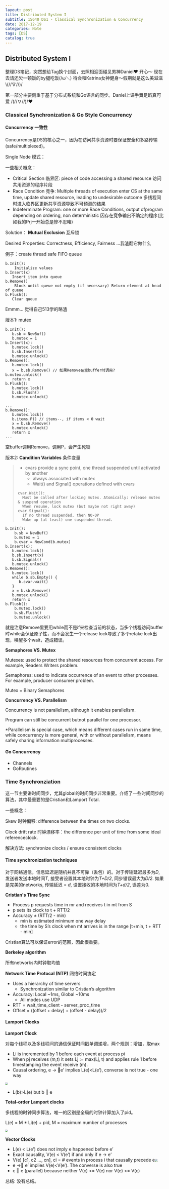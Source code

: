 ```yaml
---
layout: post
title: Distributed System I
subtitle: 15640 DS1 - Classical Synchronization & Concurrency
date: 2017-12-19
categories: Note
tags: [DS]
catalog: true
---
```


## Distributed System I

整理DS笔记，突然想给Tag换个封面，去照相迎面碰见男神Daniel❤️ 开心～ 现在去请还欠一顿饭的by腿吃饭(/ω＼) 待会和Katrina女神健身～假期就是这么美滋滋\\\(//∇//)/

第一部分主要侧重于基于分布式系统和Go语言的同步。Daniel上课手舞足蹈真可爱 /(//∇//)/❤

### Classical Synchronization & Go Style Concurrency

#### Concurrency 一致性

Concurrency是DS的核心之一，因为在访问共享资源时要保证安全和多路传输(safe/multiplexed)。

Single Node 模式：

一些相关概念： 

* Critical Section 临界区: piece of code accessing a shared resource 访问共用资源的程序片段
* Race Condition 竞争: Multiple threads of execution enter CS at the same time, update shared resource, leading to undesirable outcome 多线程同时进入临界区更新共享资源导致不可预测的结果
* Indeterminate Program: one or more Race Conditions, output ofprogram depending on ordering, non deterministic 因存在竞争输出不确定的程序(比如我的Prj一开始总是惨不忍睹)

Solution： **Mutual Exclusion** 互斥锁

Desired Properties: Correctness, Efficiency, Fairness …我渣翻它做什么

例子：create thread safe FIFO queue

```
b.Init(): 
	Initialize values
b.Insert(x)
   Insert item into queue
b.Remove()
	Block until queue not empty (if necessary) Return element at head of queue
b.Flush():
   Clear queue
```

Emmm… 觉得自己513学的略渣

版本1: mutex

```
b.Init():
   b.sb = NewBuf()
   b.mutex = 1
b.Insert(x):
   b.mutex.lock()
   b.sb.Insert(x)
   b.mutex.unlock()
b.Remove():
   b.mutex.lock()
   x = b.sb.Remove() // 如果Remove在空buffer时调用?
b.mutex.unlock()
   return x
b.Flush():
   b.mutex.lock()
   b.sb.Flush()
   b.mutex.unlock()
```

```
...
b.Remove():
   b.mutex.lock()
   b.items.P() // items--, if items < 0 wait 
   x = b.sb.Remove()
   b.mutex.unlock()
   return x
...
```

空buffer调用Remove，调用P，会产生死锁

版本2: **Candition Variables** 条件变量

> * cvars provide a sync point, one thread suspended until activated by another 
>   * always associated with mutex				
>   * Wait() and Signal() operations defined with cvars
>
> ```
> cvar.Wait():
> 	Must be called after locking mutex. Atomically: release mutex & suspend operation 
> 	When resume, lock mutex (but maybe not right away)
> cvar.Signal():
> 	If no thread suspended, then NO-OP
> 	Wake up (at least) one suspended thread.
> ```

```
b.Init():
	b.sb = NewBuf()
	b.mutex = 1	
	b.cvar = NewCond(b.mutex)
b.Insert(x):
   b.mutex.lock()
   b.sb.Insert(x)
   b.sb.Signal()
   b.mutex.unlock()
b.Remove():
   b.mutex.lock()
   while b.sb.Empty() {
      b.cvar.wait()
   }
   x = b.sb.Remove()
   b.mutex.unlock()
   return x
b.Flush(): 
	b.mutex.lock() 
	b.sb.Flush() 
	b.mutex.unlock()
```

就是注意Remove里要用while而不是if来检查当前的状态，当多个线程访问buffer时while会保证原子性，而不会发生一个release lock导致了多个retake lock出现，唤醒多个wait，造成错误。

**Semaphores VS. Mutex**

Mutexes: used to protect the shared resources from concurrent access. For example, Readers Writers problem.

Semaphores: used to indicate occurrence of an event to other processes. For example, producer consumer problem.

Mutex = Binary Semaphores

**Concurrency VS. Parallelism**

Concurrency is not parallelism, although it enables parallelism.

Program can still be concurrent butnot parallel for one processor. 

*Parallelism is special case, which means different cases run in same time, while concurrency is more general, with or without parallelism, means safely sharing information multiprocesses. 

#### Go Concurrency

* Channels
* GoRoutines

### Time Synchronziation 

这一节主要讲时间同步，尤其global的时间同步非常重要。介绍了一些时间同步的算法，其中最重要的是Cristian和Lamport Total.

一些概念：

Skew 时钟偏移: difference between the times on two clocks.

Clock drift rate 时钟漂移率：the difference per unit of time from some ideal referenceclock.

解决方法:  synchronize clocks / ensure consistent clocks

#### Time synchronization techniques

对于网络通信，信息延迟是随机并且不可靠（丢包）的。对于传输延迟最多为*D*,发送者发送本地时间*T*, 接受者设置其本地时钟为*T+D/2*, 同步错误最大为*D/2*. 如果是完美的networks, 传输延迟 = *d*, 设置接收的本地时间为*T+d/2*, 误差为0.

**Cristian's Time Sync**

- Process p requests time in mr and receives t in mt from S
- p sets its clock to t + RTT/2
- Accuracy ± (RTT/2 - min)
  - min is estimated minimum one way delay
  - the time by S’s clock when mt arrives is in the range [t+min, t + RTT - min]

Cristian算法可以保证error的范围，因此很重要。

**Berkeley algorithm**

所有networks内时钟取均值

**Network Time Protocal (NTP)** 网络时间协定

* Uses a hierarchy of time servers
  * Synchronization similar to Cristian’s algorithm		
* Accuracy: Local ~1ms, Global ~10ms
  * All modes use UDP
* RTT = wait_time_client - server_proc_time
* Offset = ((offset + delay) + (offset - delay))/2

#### Lamport Clocks

**Lamport Clock**

对每个线程以及多线程间的通信保证时间戳单调递增，两个规则：增加，取max

*  Li is incremented by 1 before each event at process pi
*  When pj receives (m,t) it sets Lj := max(Lj, t) and applies rule 1 before timestamping the event receive (m). 
*  Causal ordering, e -> e’ implies L(e)<L(e’), converse is not true - one way

<img src="https://raw.githubusercontent.com/YijiaJin/Plot/master/lamport.png" style="zoom:50%">

* L(b)>L(e) but b \|\| e

**Total-order Lamport clocks**

多线程的时钟同步算法，唯一的区别是全局的时钟计算加入了pid。

L(e) = M * Li(e) + pid, M = maximum number of processes

<img src="https://raw.githubusercontent.com/YijiaJin/Plot/master/lamportT.png" style="zoom:50%">

**Vector Clocks**

* L(e) < L(e’) does not imply e happened before e’
* Exact causality,  V(e) < V(e’) if and only if e → e’
* V(e) [c1, c2 ..., cn], ci = # events in process i that causally precede e<img src="https://raw.githubusercontent.com/YijiaJin/Plot/master/lamportV.png" style="zoom:50%">
* e -> e’ implies V(e)<V(e’). The converse is also true
* c \|\| e (parallel) because neither V(c) <= V(e) nor V(e) <= V(c)




总结: 没有总结。